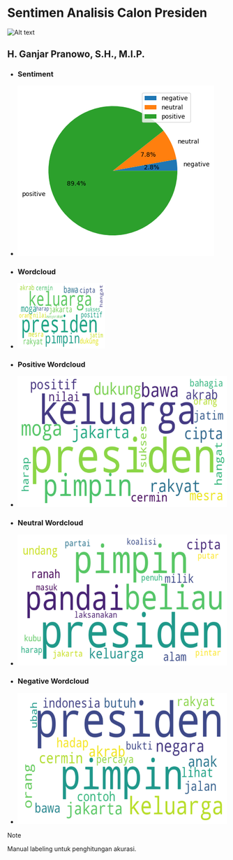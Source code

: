 # Sentimen Analisis Calon Presiden
<img
  src="https://awsimages.detik.net.id/visual/2023/05/06/cover-artikel-pemilu-2024_169.jpeg?w=480&q=90"
  alt="Alt text"
  title="CAPRES"
  style="display: inline-block; margin: 0 auto">

## H. Ganjar Pranowo, S.H., M.I.P.
- ### Sentiment
- <img src="result/ganjar/ganjar_sentiments.png" alt="Alt text" title="H. Ganjar Pranowo, S.H., M.I.P.">
- ### Wordcloud
- <img src="result/ganjar/ganjar_all_wordcloud.png" width="200" height="150" alt="Alt text" title="H. Ganjar Pranowo, S.H., M.I.P.">
 - ### Positive Wordcloud
 - <img src="result/ganjar/ganjar_positive_wordcloud.png" width="500" height="300" alt="Alt text" title="H. Ganjar Pranowo, S.H., M.I.P.">
 - ### Neutral Wordcloud
 - <img src="result/ganjar/ganjar_negative_wordcloud.png" width="500" height="300" alt="Alt text" title="H. Ganjar Pranowo, S.H., M.I.P.">
 - ### Negative Wordcloud
 - <img src="result/ganjar/ganjar_neutral_wordcloud.png" width="500" height="300" alt="Alt text" title="H. Ganjar Pranowo, S.H., M.I.P.">

> [!NOTE]
> Manual labeling untuk penghitungan akurasi.



